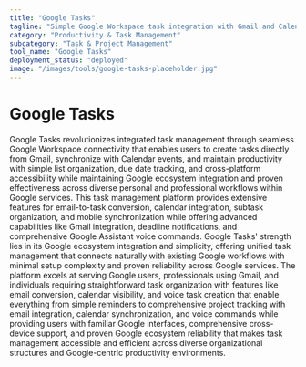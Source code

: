 ```yaml
---
title: "Google Tasks"
tagline: "Simple Google Workspace task integration with Gmail and Calendar"
category: "Productivity & Task Management"
subcategory: "Task & Project Management"
tool_name: "Google Tasks"
deployment_status: "deployed"
image: "/images/tools/google-tasks-placeholder.jpg"
---
```


# Google Tasks

Google Tasks revolutionizes integrated task management through seamless Google Workspace connectivity that enables users to create tasks directly from Gmail, synchronize with Calendar events, and maintain productivity with simple list organization, due date tracking, and cross-platform accessibility while maintaining Google ecosystem integration and proven effectiveness across diverse personal and professional workflows within Google services. This task management platform provides extensive features for email-to-task conversion, calendar integration, subtask organization, and mobile synchronization while offering advanced capabilities like Gmail integration, deadline notifications, and comprehensive Google Assistant voice commands. Google Tasks' strength lies in its Google ecosystem integration and simplicity, offering unified task management that connects naturally with existing Google workflows with minimal setup complexity and proven reliability across Google services. The platform excels at serving Google users, professionals using Gmail, and individuals requiring straightforward task organization with features like email conversion, calendar visibility, and voice task creation that enable everything from simple reminders to comprehensive project tracking with email integration, calendar synchronization, and voice commands while providing users with familiar Google interfaces, comprehensive cross-device support, and proven Google ecosystem reliability that makes task management accessible and efficient across diverse organizational structures and Google-centric productivity environments.